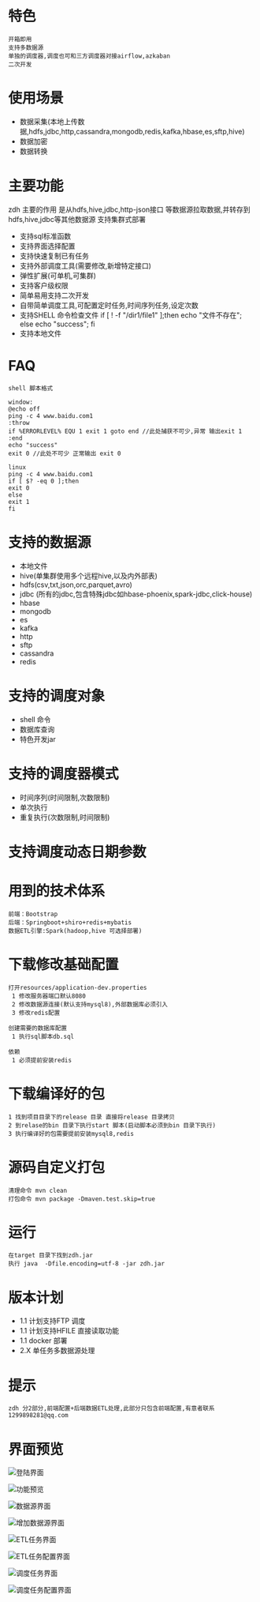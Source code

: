# 特色
    开箱即用
    支持多数据源
    单独的调度器,调度也可和三方调度器对接airflow,azkaban
    二次开发
   
# 使用场景
  + 数据采集(本地上传数据,hdfs,jdbc,http,cassandra,mongodb,redis,kafka,hbase,es,sftp,hive)
  + 数据加密
  + 数据转换
  
# 主要功能
 zdh 主要的作用 是从hdfs,hive,jdbc,http-json接口 等数据源拉取数据,并转存到hdfs,hive,jdbc等其他数据源
 支持集群式部署
 
 
  + 支持sql标准函数
  + 支持界面选择配置
  + 支持快速复制已有任务
  + 支持外部调度工具(需要修改,新增特定接口)
  + 弹性扩展(可单机,可集群)
  + 支持客户级权限
  + 简单易用支持二次开发
  + 自带简单调度工具,可配置定时任务,时间序列任务,设定次数
  + 支持SHELL 命令检查文件 if [ ! -f "/dir1/file1" ];then echo "文件不存在"; else echo "success"; fi
  + 支持本地文件
  
# FAQ
    shell 脚本格式
    
    window:
    @echo off
    ping -c 4 www.baidu.com1
    :throw
    if %ERRORLEVEL% EQU 1 exit 1 goto end //此处捕获不可少,异常 输出exit 1
    :end
    echo "success"
    exit 0 //此处不可少 正常输出 exit 0
    
    linux
    ping -c 4 www.baidu.com1
    if [ $? -eq 0 ];then
    exit 0
    else
    exit 1
    fi
 
 # 支持的数据源
   + 本地文件
   + hive(单集群使用多个远程hive,以及内外部表)
   + hdfs(csv,txt,json,orc,parquet,avro)
   + jdbc (所有的jdbc,包含特殊jdbc如hbase-phoenix,spark-jdbc,click-house)
   + hbase
   + mongodb
   + es
   + kafka
   + http
   + sftp
   + cassandra
   + redis

# 支持的调度对象
   + shell 命令
   + 数据库查询
   + 特色开发jar
   
# 支持的调度器模式
   + 时间序列(时间限制,次数限制)
   + 单次执行
   + 重复执行(次数限制,时间限制)
   
# 支持调度动态日期参数   
   
 
# 用到的技术体系

    前端：Bootstrap
    后端：Springboot+shiro+redis+mybatis
    数据ETL引擎:Spark(hadoop,hive 可选择部署)
    
# 下载修改基础配置

    打开resources/application-dev.properties
     1 修改服务器端口默认8080
     2 修改数据源连接(默认支持mysql8),外部数据库必须引入
     3 修改redis配置

    创建需要的数据库配置
     1 执行sql脚本db.sql
     
    依赖
     1 必须提前安装redis 

# 下载编译好的包

    1 找到项目目录下的release 目录 直接将release 目录拷贝
    2 到relase的bin 目录下执行start 脚本(启动脚本必须到bin 目录下执行)
    3 执行编译好的包需要提前安装mysql8,redis

# 源码自定义打包
    
    清理命令 mvn clean
    打包命令 mvn package -Dmaven.test.skip=true

# 运行
    在target 目录下找到zdh.jar
    执行 java  -Dfile.encoding=utf-8 -jar zdh.jar
   
# 版本计划
  + 1.1 计划支持FTP 调度
  + 1.1 计划支持HFILE 直接读取功能
  + 1.1 docker 部署
  + 2.X 单任务多数据源处理
    

# 提示
   
    zdh 分2部分,前端配置+后端数据ETL处理,此部分只包含前端配置,有意者联系1299898281@qq.com
   
   

   
# 界面预览   

![登陆界面](img/login.jpg)

![功能预览](img/index.jpg)

![数据源界面](img/sources_list.jpg)

![增加数据源界面](img/sources_add.jpg)

![ETL任务界面](img/etl_list.jpg)

![ETL任务配置界面](img/etl_add.jpg)

![调度任务界面](img/dispatch_list.jpg)

![调度任务配置界面](img/dispatch_add.jpg)
 
 
